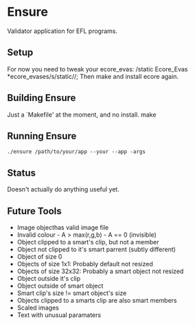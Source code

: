 Ensure
======

Validator application for EFL programs.


Setup
-----

For now you need to tweak your ecore_evas:
	/static Ecore_Evas *ecore_evases/s/static//;
Then make and install ecore again.

Building Ensure
---------------

Just a `Makefile' at the moment, and no install.
    make

Running Ensure
--------------

    ./ensure /path/to/your/app --your --app -args

Status
------

Doesn't actually do anything useful yet.

Future Tools
------------

   * Image objecthas valid image file
   * Invalid colour
   	- A > max(r,g,b)
	- A == 0 (invisible)
   * Object clipped to a smart's clip, but not a member
   * Object not clipped to it's smart parrent (subtly different)
   * Object of size 0
   * Objects of size 1x1: Probably default not resized
   * Objects of size 32x32: Probably a smart object not resized
   * Object outside it's clip
   * Object outside of smart object
   * Smart clip's size != smart object's size
   * Objects clipped to a smarts clip are also smart members
   * Scaled images
   * Text with unusual paramaters

